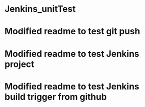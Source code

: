 # Jenkins_unitTest
# Modified readme to test git push
# Modified readme to test Jenkins project
# Modified readme to test Jenkins build trigger from github
